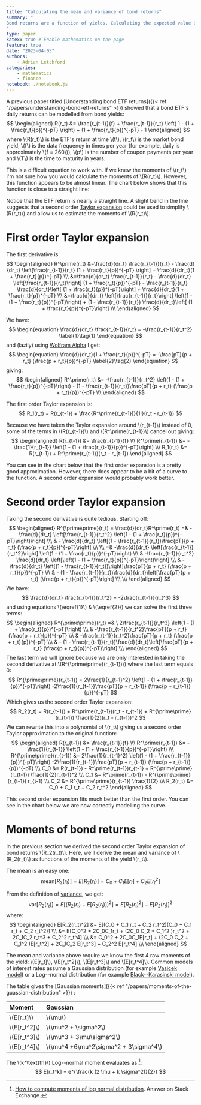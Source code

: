 ```yaml
---
title: "Calculating the mean and variance of bond returns"
summary: "
Bond returns are a function of yields. Calculating the expected value of this function is quite difficult. You can take a Taylor expansion to make calculating the mean and variance of returns much easier.
"
type: paper
katex: true # Enable mathematics on the page
feature: true
date: "2023-04-05"
authors:
    - Adrian Letchford
categories:
    - mathematics
    - finance
notebook: ./notebook.js
---
```


A previous paper titled [Understanding bond ETF returns]({{< ref "/papers/understanding-bond-etf-returns" >}}) showed that a bond ETF's daily returns can be modelled from bond yields:
$$
\begin{aligned}
R(r_t)  &= \frac{r_{t-1}}{f} + \frac{r_{t-1}}{r_t} \left( 1 - (1 + \frac{r_t}{p})^{-pT} \right) + (1 + \frac{r_t}{p})^{-pT} - 1
\end{aligned}
$$
where \\(R(r_t)\\) is the ETF's return at time \\(t\\), \\(r_t\\) is the market bond yield, \\(f\\) is the data frequency in times per year (for example, daily is approximately \\(f = 260\\)), \\(p\\) is the number of coupon payments per year and \\(T\\) is the time to maturity in years.

This is a difficult equation to work with. If we knew the moments of \\(r_t\\) I'm not sure how you would calculate the moments of \\(R(r_t)\\). However, this function appears to be almost linear. The chart below shows that this function is close to a straight line:

<plot id="etf_return_plot"></plot>

Notice that the ETF return is nearly a straight line. A slight bend in the line suggests that a second order [Taylor expansion](https://en.wikipedia.org/wiki/Taylor_series) could be used to simplify \\(R(r_t)\\) and allow us to estimate the moments of \\(R(r_t)\\).

# First order Taylor expansion

The first derivative is:
$$
\begin{aligned}
R^\prime(r_t) &=\frac{d}{dr_t} \frac{r_{t-1}}{r_t} - \frac{d}{dr_t} \left[\frac{r_{t-1}}{r_t} (1 + \frac{r_t}{p})^{-pT} \right] + \frac{d}{dr_t}(1 + \frac{r_t}{p})^{-pT} \\\
&=\frac{d}{dr_t} \frac{r_{t-1}}{r_t} - \frac{d}{dr_t} \left[\frac{r_{t-1}}{r_t}\right] (1 + \frac{r_t}{p})^{-pT} -  \frac{r_{t-1}}{r_t} \frac{d}{dr_t}\left[ (1 + \frac{r_t}{p})^{-pT}\right]  + \frac{d}{dr_t}(1 + \frac{r_t}{p})^{-pT} \\\
&=\frac{d}{dr_t} \left[\frac{r_{t-1}}{r_t}\right] \left(1 - (1 + \frac{r_t}{p})^{-pT}\right) + (1 -  \frac{r_{t-1}}{r_t}) \frac{d}{dr_t}\left[ (1 + \frac{r_t}{p})^{-pT}\right] \\\
\end{aligned}
$$

We have:
$$
\begin{equation}
\frac{d}{dr_t} \frac{r_{t-1}}{r_t} = -\frac{r_{t-1}}{r_t^2} \label{1}\tag{1}
\end{equation}
$$
and (lazily) using [Wolfram Alpha](https://www.wolframalpha.com/input?i=%281+%2B+x%2Fa%29%5E%28-c%29) I get:
$$
\begin{equation}
\frac{d}{dr_t}(1 + \frac{r_t}{p})^{-pT} = -\frac{pT}{p + r_t} (\frac{p + r_t}{p})^{-pT} \label{2}\tag{2}
\end{equation}
$$
giving:
$$
\begin{aligned}
R^\prime(r_t) &= -\frac{r_{t-1}}{r_t^2} \left(1 - (1 + \frac{r_t}{p})^{-pT}\right) - (1 -  \frac{r_{t-1}}{r_t})\frac{pT}{p + r_t} (\frac{p + r_t}{p})^{-pT} \\\
\end{aligned}
$$

The first order Taylor expansion is:
$$
R_1(r_t) = R(r_{t-1}) + \frac{R^\prime(r_{t-1})}{1!}(r_t - r_{t-1})
$$

Because we have taken the Taylor expansion around \\(r_{t-1}\\) instead of 0, some of the terms in \\(R(r_{t-1})\\) and \\(R^\prime(r_{t-1})\\) cancel out giving:
$$
\begin{aligned}
R(r_{t-1})  &= \frac{r_{t-1}}{f}  \\\
R^\prime(r_{t-1}) &= -\frac{1}{r_{t-1}} \left(1 - (1 + \frac{r_{t-1}}{p})^{-pT}\right) \\\
R_1(r_t) &= R(r_{t-1}) + R^\prime(r_{t-1})(r_t - r_{t-1})
\end{aligned}
$$

You can see in the chart below that the first order expansion is a pretty good approximation. However, there does appear to be a bit of a curve to the function. A second order expansion would probably work better.

<plot id="taylor_expansion_order_1_plot"></plot>

# Second order Taylor expansion

Taking the second derivative is quite tedious. Starting off:
$$
\begin{aligned}
R^{\prime\prime}(r_t) = \frac{d}{dr_t}R^\prime(r_t) =& -\frac{d}{dr_t} \left[\frac{r_{t-1}}{r_t^2} \left(1 - (1 + \frac{r_t}{p})^{-pT}\right)\right] \\\
& - \frac{d}{dr_t} \left[(1 - \frac{r_{t-1}}{r_t})\frac{pT}{p + r_t} (\frac{p + r_t}{p})^{-pT}\right] \\\
\\\
=& -\frac{d}{dr_t} \left[\frac{r_{t-1}}{r_t^2}\right] \left(1 - (1 + \frac{r_t}{p})^{-pT}\right) \\\
& -\frac{r_{t-1}}{r_t^2} \frac{d}{dr_t} \left[\left(1 - (1 + \frac{r_t}{p})^{-pT}\right)\right] \\\
& - \frac{d}{dr_t} \left[(1 - \frac{r_{t-1}}{r_t})\right]\frac{pT}{p + r_t} (\frac{p + r_t}{p})^{-pT} \\\
& - (1 - \frac{r_{t-1}}{r_t})\frac{d}{dr_t}\left[\frac{pT}{p + r_t} (\frac{p + r_t}{p})^{-pT}\right] \\\
\\\
\end{aligned}
$$
We have:
$$
\frac{d}{dr_t} \frac{r_{t-1}}{r_t^2} = -2\frac{r_{t-1}}{r_t^3}
$$
and using equations \\(\eqref{1}\\) & \\(\eqref{2}\\) we can solve the first three terms:
$$
\begin{aligned}
R^{\prime\prime}(r_t) =& \ 2\frac{r_{t-1}}{r_t^3} \left(1 - (1 + \frac{r_t}{p})^{-pT}\right) \\\
& -\frac{r_{t-1}}{r_t^2}\frac{pT}{p + r_t} (\frac{p + r_t}{p})^{-pT} \\\
& -\frac{r_{t-1}}{r_t^2}\frac{pT}{p + r_t} (\frac{p + r_t}{p})^{-pT} \\\
& - (1 - \frac{r_{t-1}}{r_t})\frac{d}{dr_t}\left[\frac{pT}{p + r_t} (\frac{p + r_t}{p})^{-pT}\right] \\\
\end{aligned}
$$
The last term we will ignore because we are only interested in taking the second derivative at \\(R^{\prime\prime}(r_{t-1})\\) where the last term equals 0:
$$
R^{\prime\prime}(r_{t-1}) = 2\frac{1}{r_{t-1}^2} \left(1 - (1 + \frac{r_{t-1}}{p})^{-pT}\right) -2\frac{1}{r_{t-1}}\frac{pT}{p + r_{t-1}} (\frac{p + r_{t-1}}{p})^{-pT}
$$
Which gives us the second order Taylor expansion:
$$
R_2(r_t) = R(r_{t-1}) + R^\prime(r_{t-1})(r_t - r_{t-1}) + R^{\prime\prime}(r_{t-1}) \frac{1}{2}(r_t - r_{t-1})^2
$$
We can rewrite this into a polynomial of \\(r_t\\) giving us a second order Taylor approximation to the original function:
$$
\begin{aligned}
R(r_{t-1}) &= \frac{r_{t-1}}{f} \\\
R^\prime(r_{t-1}) &= -\frac{1}{r_{t-1}} \left(1 - (1 + \frac{r_{t-1}}{p})^{-pT}\right) \\\
R^{\prime\prime}(r_{t-1}) &= 2\frac{1}{r_{t-1}^2} \left(1 - (1 + \frac{r_{t-1}}{p})^{-pT}\right) -2\frac{1}{r_{t-1}}\frac{pT}{p + r_{t-1}} (\frac{p + r_{t-1}}{p})^{-pT} \\\
C_0 &= R(r_{t-1}) - R^\prime(r_{t-1})r_{t-1} + R^{\prime\prime}(r_{t-1}) \frac{1}{2}r_{t-1}^2 \\\
C_1 &= R^\prime(r_{t-1}) - R^{\prime\prime}(r_{t-1}) r_{t-1} \\\
C_2 &= R^{\prime\prime}(r_{t-1}) \frac{1}{2} \\\
R_2(r_t) &= C_0 + C_1 r_t + C_2 r_t^2
\end{aligned}
$$

This second order expansion fits much better than the first order. You can see in the chart below we are now correctly modelling the curve.

<plot id="taylor_expansion_plot"></plot>

# Moments of bond returns

In the previous section we derived the second order Taylor expansion of bond returns \\(R_2(r_t)\\). Here, we'll derive the mean and variance of \\(R_2(r_t)\\) as functions of the moments of the yield \\(r_t\\).

The mean is an easy one:
$$
\text{mean}[R_2(r_t)] = E[R_2(r_t)] = C_0 + C_1 E[r_t] + C_2 E[r_t^2]
$$

From the definition of [variance](https://en.wikipedia.org/wiki/Variance#Definition), we get:
$$
\text{var}[R_2(r_t)] = E[(R_2(r_t) - E[R_2(r_t)])^2] = E[R_2(r_t)^2] - E[R_2(r_t)]^2
$$
where:
$$
\begin{aligned}
E[R_2(r_t)^2] &= E[(C_0 + C_1 r_t + C_2 r_t^2)(C_0 + C_1 r_t + C_2 r_t^2)] \\\
&= E[C_0^2 + 2C_0C_1r_t + (2C_0 C_2 + C_1^2 )r_t^2 + 2C_1C_2 r_t^3 + C_2^2 r_t^4] \\\
&= C_0^2 + 2C_0C_1E[r_t] + (2C_0 C_2 + C_1^2 )E[r_t^2] + 2C_1C_2 E[r_t^3] + C_2^2 E[r_t^4] \\\
\end{aligned}
$$

The mean and variance above require we know the first 4 raw moments of the yield: \\(E[r_t]\\), \\(E[r_t^2]\\), \\(E[r_t^3]\\) and \\(E[r_t^4]\\). Common models of interest rates assume a Gaussian distribution (for example [Vasicek model](https://en.wikipedia.org/wiki/Vasicek_model)) or a Log--normal distribution (for example [Black--Karasinski model](https://en.wikipedia.org/wiki/Black%E2%80%93Karasinski_model)).

The table gives the [Gaussian moments]({{< ref "/papers/moments-of-the-guassian-distribution" >}}) :

| Moment          | Gaussian                                 |
|:----------------|:-----------------------------------------|
| \\(E[r_t]\\)    | \\(\mu\\)                                |
| \\(E[r_t^2]\\)  | \\(\mu^2 + \sigma^2\\)                   |
| \\(E[r_t^3]\\)  | \\(\mu^3 + 3\mu\sigma^2\\)               |
| \\(E[r_t^4]\\)  | \\(\mu^4 +6\mu^2\sigma^2 + 3\sigma^4\\)  |

The \\(k^\text{th}\\) Log--normal moment evaluates as [^1]:
$$
E[r_t^k] = e^{\frac{k (2 \mu + k \sigma^2)}{2}}
$$

[^1]: [How to compute moments of log normal distribution](https://math.stackexchange.com/a/628692). Answer on Stack Exchange.

